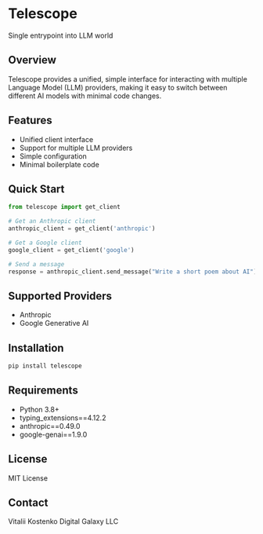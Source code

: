 # Telescope

Single entrypoint into LLM world

## Overview

Telescope provides a unified, simple interface for interacting with multiple Language Model (LLM) providers, making it easy to switch between different AI models with minimal code changes.

## Features

- Unified client interface
- Support for multiple LLM providers
- Simple configuration
- Minimal boilerplate code

## Quick Start

```python
from telescope import get_client

# Get an Anthropic client
anthropic_client = get_client('anthropic')

# Get a Google client
google_client = get_client('google')

# Send a message
response = anthropic_client.send_message("Write a short poem about AI")
```

## Supported Providers

- Anthropic
- Google Generative AI

## Installation

```bash
pip install telescope
```

## Requirements

- Python 3.8+
- typing_extensions==4.12.2
- anthropic==0.49.0
- google-genai==1.9.0

## License

MIT License

## Contact

Vitalii Kostenko
Digital Galaxy LLC
